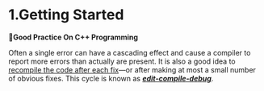 # 1.Getting Started

**📌Good Practice On C++ Programming**

Often a single error can have a cascading effect and cause a compiler to report more errors than actually are present. It is also a good idea to <u>recompile the code after each fix</u>—or after making at most a small number of obvious fixes. This cycle is known as <u>***edit-compile-debug***</u>.
